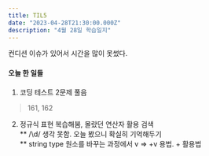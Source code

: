 ```yaml
---
title: TIL5
date: "2023-04-28T21:30:00.000Z"
description: "4월 28일 학습일지"
---
```

컨디션 이슈가 있어서 시간을 많이 못썼다.
#### 오늘 한 일들    
1. 코딩 테스트 2문제 풀음    
> 161, 162    
2. 정규식 표현 복습해봄, 몰랐던 연산자 활용 검색    
** /\d/ 생각 못함. 오늘 봤으니 확실히 기억해두기     
** string type 원소를 바꾸는 과정에서 v => +v 용법. + 활용법
